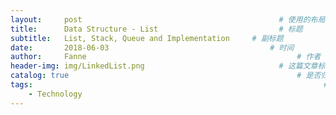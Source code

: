 ```yaml
---
layout:     post   				                            # 使用的布局（不需要改）
title:      Data Structure - List 				            # 标题 
subtitle:   List, Stack, Queue and Implementation     # 副标题
date:       2018-06-03			                          # 时间
author:     Fanne 						                        # 作者
header-img: img/LinkedList.png	                            # 这篇文章标题背景图片
catalog: true 						                            # 是否归档
tags:								                                  # 标签
    - Technology
---
```


